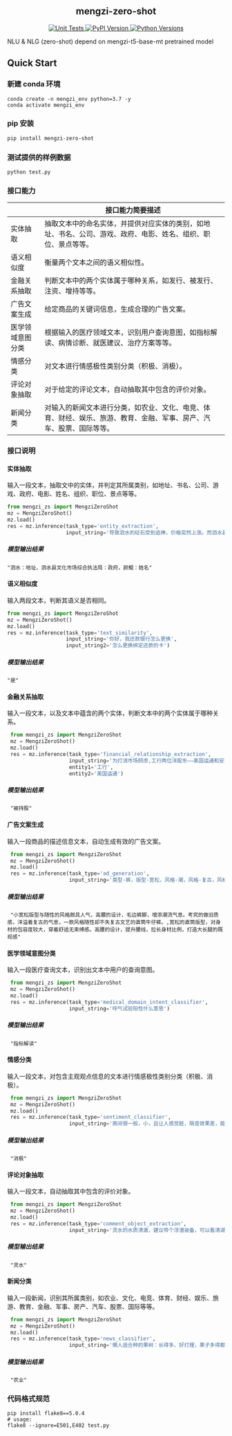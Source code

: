 <h2 align="center">mengzi-zero-shot</h2>

<div align="center">
    <a href="https://github.com/Langboat/mengzi-zero-shot/actions">
       <img alt="Unit Tests" src="https://github.com/Langboat/mengzi-zero-shot/actions/workflows/unit-tests.yml/badge.svg?branch=main">
    </a>
    <a href="https://pypi.org/project/mengzi-zero-shot/">
        <img alt="PyPI Version" src="https://img.shields.io/pypi/v/mengzi-zero-shot?color=blue">
    </a>
    <a href="https://pypi.org/project/mengzi-zero-shot/">
        <img alt="Python Versions" src="https://img.shields.io/pypi/pyversions/mengzi-zero-shot?colorB=blue">
    </a>
</div>

NLU &amp; NLG (zero-shot) depend on mengzi-t5-base-mt pretrained model

## Quick Start
### 新建 conda 环境
```
conda create -n mengzi_env python=3.7 -y
conda activate mengzi_env
```

### pip 安装
```bash
pip install mengzi-zero-shot
```

### 测试提供的样例数据
```
python test.py
```

### 接口能力

|                  | 接口能力简要描述                                             |
| ---------------- | ------------------------------------------------------------ |
| 实体抽取         | 抽取文本中的命名实体，并提供对应实体的类别，如地址、书名、公司、游戏、政府、电影、姓名、组织、职位、景点等等。 |
| 语义相似度       | 衡量两个文本之间的语义相似性。                                       | 
| 金融关系抽取     | 判断文本中的两个实体属于哪种关系，如发行、被发行、注资、增持等等。                           | 
| 广告文案生成     | 给定商品的关键词信息，生成合理的广告文案。                     | 
| 医学领域意图分类 | 根据输入的医疗领域文本，识别用户查询意图，如指标解读、病情诊断、就医建议、治疗方案等等。                         |
| 情感分类         | 对文本进行情感极性类别分类（积极、消极）。 | EPRSTMT   |
| 评论对象抽取         | 对于给定的评论文本，自动抽取其中包含的评价对象。                 | 
| 新闻分类         | 对输入的新闻文本进行分类，如农业、文化、电竞、体育、财经、娱乐、旅游、教育、金融、军事、房产、汽车、股票、国际等等。 | 



### 接口说明

#### 实体抽取

输入一段文本，抽取文中的实体，并判定其所属类别，如地址、书名、公司、游戏、政府、电影、姓名、组织、职位、景点等等。

```python
from mengzi_zs import MengziZeroShot
mz = MengziZeroShot()
mz.load()
res = mz.inference(task_type='entity_extraction', 
                   input_string='导致泗水的砭石受到追捧，价格突然上涨。而泗水县文化市场综合执法局颜鲲表示，根据监控')
```

##### 模型输出结果

```
"泗水：地址，泗水县文化市场综合执法局：政府，颜鲲：姓名"
```



#### 语义相似度

输入两段文本，判断其语义是否相同。

```python
from mengzi_zs import MengziZeroShot
mz = MengziZeroShot()
mz.load()
res = mz.inference(task_type='text_similarity', 
                   input_string='你好，我还款银行怎么更换',
                   input_string2='怎么更换绑定还款的卡')
```

##### 模型输出结果

```
"是"
```



#### 金融关系抽取

输入一段文本，以及文本中蕴含的两个实体，判断文本中的两个实体属于哪种关系。

```python
 from mengzi_zs import MengziZeroShot
 mz = MengziZeroShot()
 mz.load()
 res = mz.inference(task_type='financial_relationship_extraction', 
                    input_string='为打消市场顾虑,工行两位洋股东——美国运通和安联集团昨晚做出承诺,近期不会减持工行H股。',
                    entity1='工行',
                   	entity2='美国运通')
```

##### 模型输出结果

```
 "被持股"
```



#### 广告文案生成

输入一段商品的描述信息文本，自动生成有效的广告文案。

```python
 from mengzi_zs import MengziZeroShot
 mz = MengziZeroShot()
 mz.load()
 res = mz.inference(task_type='ad_generation', 
                    input_string='类型-裤，版型-宽松，风格-潮，风格-复古，风格-文艺，图案-复古，裤型-直筒裤，裤腰型-高腰，裤口-毛边')
```

##### 模型输出结果

```
 "小宽松版型与随性的风格颇具人气，高腰的设计，毛边裤脚，增添潮流气息。考究的做旧质感，洋溢着复古的气息，一款风格随性却不失复古文艺的直筒牛仔裤。,宽松的直筒版型，对身材的包容度较大，穿着舒适无束缚感。高腰的设计，提升腰线，拉长身材比例，打造大长腿的既视感"
```



#### 医学领域意图分类

输入一段医疗查询文本，识别出文本中用户的查询意图。

```python
 from mengzi_zs import MengziZeroShot
 mz = MengziZeroShot()
 mz.load()
 res = mz.inference(task_type='medical_domain_intent_classifier', 
                    input_string='呼气试验阳性什么意思')
```

##### 模型输出结果

```
 "指标解读"
```



#### 情感分类

输入一段文本，对包含主观观点信息的文本进行情感极性类别分类（积极、消极）。

```python
 from mengzi_zs import MengziZeroShot
 mz = MengziZeroShot()
 mz.load()
 res = mz.inference(task_type='sentiment_classifier', 
                    input_string='房间很一般，小，且让人感觉脏，隔音效果差，能听到走廊的人讲话，走廊光线昏暗，旁边没有什么可吃')
```

##### 模型输出结果

```
 "消极"
```



#### 评论对象抽取

输入一段文本，自动抽取其中包含的评价对象。

```python
 from mengzi_zs import MengziZeroShot
 mz = MengziZeroShot()
 mz.load()
 res = mz.inference(task_type='comment_object_extraction', 
                    input_string='灵水的水质清澈，建议带个浮潜装备，可以看清湖里的小鱼。')
```

##### 模型输出结果

```
 "灵水"
```





#### 新闻分类

输入一段新闻，识别其所属类别，如农业、文化、电竞、体育、财经、娱乐、旅游、教育、金融、军事、房产、汽车、股票、国际等等。

```python
 from mengzi_zs import MengziZeroShot
 mz = MengziZeroShot()
 mz.load()
 res = mz.inference(task_type='news_classifier', 
                    input_string='懒人适合种的果树：长得多、好打理，果子多得都得送邻居吃')
```

##### 模型输出结果

```
 "农业"
```


### 代码格式规范
```
pip install flake8==5.0.4
# usage: 
flake8 --ignore=E501,E402 test.py
```
